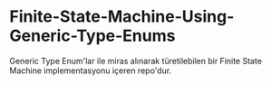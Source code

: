 # Finite-State-Machine-Using-Generic-Type-Enums
Generic Type Enum'lar ile miras alınarak türetilebilen bir Finite State Machine implementasyonu içeren repo'dur.

